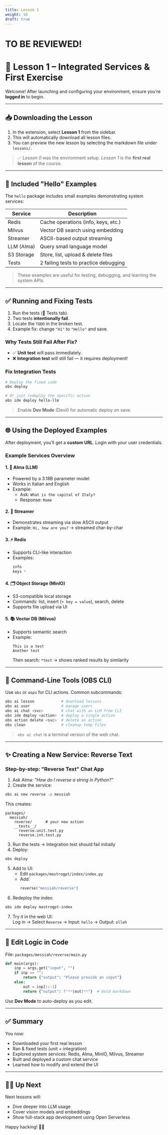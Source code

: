 ```yaml
---
title: Lesson 1
weight: 10
draft: true
---
```


# TO BE REVIEWED!


# 📘 Lesson 1 – Integrated Services & First Exercise

Welcome! After launching and configuring your environment, ensure you're **logged in** to begin.

---

## 📥 Downloading the Lesson

1. In the extension, select **Lesson 1** from the sidebar.
2. This will automatically download all lesson files.
3. You can preview the new lesson by selecting the markdown file under `lessons/`.

> ✅ _Lesson 0_ was the environment setup. _Lesson 1_ is the **first real lesson** of the course.

---

## 🧰 Included "Hello" Examples

The `hello` package includes small examples demonstrating system services:

| Service     | Description                              |
|-------------|------------------------------------------|
| Redis       | Cache operations (info, keys, etc.)      |
| Milvus      | Vector DB search using embedding         |
| Streamer    | ASCII-based output streaming             |
| LLM (Alma)  | Query small language model                |
| S3 Storage  | Store, list, upload & delete files       |
| Tests       | 2 failing tests to practice debugging     |

> These examples are useful for testing, debugging, and learning the system APIs.

---

## ✅ Running and Fixing Tests

1. Run the tests (🧪 Tests tab).
2. Two tests **intentionally fail**.
3. Locate the `TODO` in the broken test.
4. Example fix: change `"Hi"` to `"Hello"` and save.

### Why Tests Still Fail After Fix?

- ✅ **Unit test** will pass immediately.
- ❌ **Integration test** will still fail — it requires deployment!

### Fix Integration Tests

```bash
# Deploy the fixed code
obs deploy

# Or just redeploy the specific action
obs ide deploy hello-llm
```

> Enable **Dev Mode** (Devil) for automatic deploy on save.

---

## 🌐 Using the Deployed Examples

After deployment, you’ll get a **custom URL**. Login with your user credentials.

### Example Services Overview

#### 1. 🤖 Alma (LLM)

- Powered by a 3.18B parameter model
- Works in Italian and English
- Example:
  - Ask: `What is the capital of Italy?`
  - Response: `Rome`

#### 2. 🔄 Streamer

- Demonstrates streaming via slow ASCII output
- Example: `Hi, how are you?` → streamed char-by-char

#### 3. ⚡ Redis

- Supports CLI-like interaction
- Examples:
  ```bash
  info
  keys *
  ```

#### 4. 🗂️ Object Storage (MinIO)

- S3-compatible local storage
- Commands: list, insert (`+ key = value`), search, delete
- Supports file upload via UI

#### 5. 📚 Vector DB (Milvus)

- Supports semantic search
- Example:
  ```text
  This is a test
  Another test
  ```
  Then search: `*test` → shows ranked results by similarity

---

## 🔧 Command-Line Tools (OBS CLI)

Use `obs` or `oops` for CLI actions. Common subcommands:

```bash
obs ai lesson            # download lessons
obs ai user              # manage users
obs ai chat <svc>        # chat with an LLM from CLI
obs ide deploy <action>  # deploy a single action
obs action delete <svc>  # delete an action
obs clean                # cleanup temp files
```

> `obs ai chat` is a terminal version of the web chat.

---

## ✨ Creating a New Service: Reverse Text

### Step-by-step: "Reverse Text" Chat App

1. Ask Alma: _"How do I reverse a string in Python?"_
2. Create the service:

```bash
obs ai new reverse -p messiah
```

This creates:

```
packages/
  messiah/
    reverse/      # your new action
    __tests__/
      reverse.unit.test.py
      reverse.int.test.py
```

3. Run the tests → Integration test should fail initially
4. Deploy:

```bash
obs deploy
```

5. Add to UI:
   - Edit `packages/mastrogpt/index/index.py`
   - Add:
     ```python
     reverse("messiah/reverse")
     ```
6. Redeploy the index:

```bash
obs ide deploy mastrogpt-index
```

7. Try it in the web UI:  
   Log in → Select `Reverse` → Input: `hello` → Output: `olleh`

---

## 🧠 Edit Logic in Code

File: `packages/messiah/reverse/main.py`

```python
def main(args):
    inp = args.get("input", "")
    if inp == "":
        return {"output": "Please provide an input"}
    else:
        out = inp[::-1]
        return {"output": f"**{out}**"}  # bold markdown
```

Use **Dev Mode** to auto-deploy as you edit.

---

## ✅ Summary

You now:

- Downloaded your first real lesson
- Ran & fixed tests (unit + integration)
- Explored system services: Redis, Alma, MinIO, Milvus, Streamer
- Built and deployed a custom chat service
- Learned how to modify and extend the UI

---

## 🧑‍🏫 Up Next

Next lessons will:

- Dive deeper into LLM usage
- Cover vision models and embeddings
- Show full-stack app development using Open Serverless

Happy hacking! 🧪🤖
